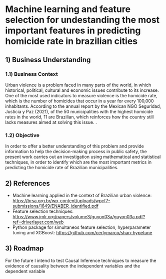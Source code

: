 # Machine learning and feature selection for undestanding the most important features in predicting homicide rate in brazilian cities
## 1) Business Understanding
### 1.1) Business Context
Urban violence is a problem faced in many parts of the world, in which historical, political, cultural and economic issues contribute to its increase.
One of the most used indicators to measure violence is the homicide rate, which is the number of homicides that occur in a year for every 100,000 inhabitants. According to the annual report by the Mexican NGO Seguridad, Justicia y Paz (2021), of the 50 municipalities with the highest homicide rates in the world, 11 are Brazilian, which reinforces how the country still lacks measures aimed at solving this issue. .
### 1.2) Objective
In order to offer a better understanding of this problem and provide information to help the decision-making process in public safety, the present work carries out an investigation using mathematical and statistical techniques, in order to identify which are the most important metrics in predicting the homicide rate of Brazilian municipalities.
## 2) References
- Machine learning applied in the context of Brazilian urban violence: https://brsa.org.br/wp-content/uploads/wpcf7-submissions/1649/ENABER_identified.pdf
- Feature selection techniques: https://www.jmlr.org/papers/volume3/guyon03a/guyon03a.pdf?ref=driverlayer.com/web
- Python package for simultaneos feature selection, hyperparameter tuning and XGBoost: https://github.com/cerlymarco/shap-hypetune
## 3) Roadmap
For the future I intend to test Causal Inference techniques to measure the evidence of causality between the independent variables and the dependent variable
